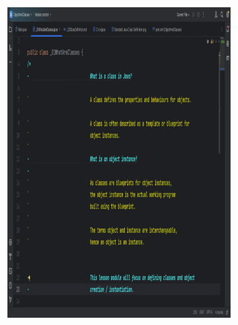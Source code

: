 <img alt="Alt text" style="height: 700px; width: 1300px;" src="../../../resources/What are Java Classes.png"/>
